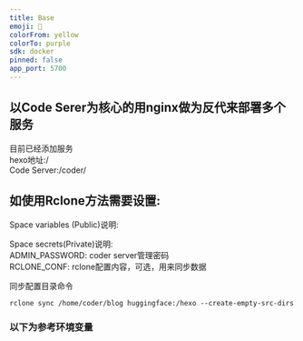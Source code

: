 ```yaml
---
title: Base
emoji: 🏃
colorFrom: yellow
colorTo: purple
sdk: docker
pinned: false
app_port: 5700
---
```



## 以Code Serer为核心的用nginx做为反代来部署多个服务
目前已经添加服务   
hexo地址:/   
Code Server:/coder/   


## 如使用Rclone方法需要设置:

Space variables (Public)说明:   

Space secrets(Private)说明:   
ADMIN_PASSWORD: coder server管理密码   
RCLONE_CONF: rclone配置内容，可选，用来同步数据  
 

同步配置目录命令   
```
rclone sync /home/coder/blog huggingface:/hexo --create-empty-src-dirs
```

### 以下为参考环境变量
  
